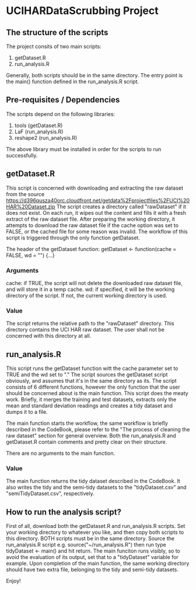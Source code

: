 # UCIHARDataScrubbing Project

## The structure of the scripts
The project consits of two main scripts:

1. getDataset.R
2. run_analysis.R

Generally, both scripts should be in the same directory. The entry point is the main() function defined in the run_analysis.R script.

## Pre-requisites / Dependencies
The scripts depend on the following libraries:

1. tools (getDataset.R)
2. LaF (run_analysis.R)
3. reshape2 (run_analysis.R)

The above library must be installed in order for the scripts to run successfully.

## getDataset.R
This script is concerned with downloading and extracting the raw dataset from the source https://d396qusza40orc.cloudfront.net/getdata%2Fprojectfiles%2FUCI%20HAR%20Dataset.zip
The script creates a directory called "rawDataset" if it does not exist. On each run, it wipes out the content and fills it with a fresh extract of the raw dataset file. After preparing the working directory, it attempts to download the raw dataset file if the cache option was set to FALSE, or the cached file for some reason was invalid. The workflow of this script is triggered through the only function getDataset.

The header of the getDataset function:
getDataset <- function(cache = FALSE, wd = "") {...}

### Arguments

cache: if TRUE, the script will not delete the downloaded raw dataset file, and will store it in a temp cache.
wd: if specified, it will be the working directory of the script. If not, the current working directory is used.

### Value
The script returns the relative path to the "rawDataset" directory. This directory contains the UCI HAR raw dataset. The user shall not be concerned with this directory at all.

## run_analysis.R
This script runs the getDataset function witt the cache parameter set to TRUE and the wd set to "." The script sources the getDataset script obviously, and assumes that it's in the same directory as its. The script consists of 6 different functions, however the only function that the user should be concerned about is the main function. This script does the meaty work. Briefly, it merges the training and test datasets, extracts only the mean and standard deviation readings and creates a tidy dataset and dumps it to a file.

The main function starts the workflow, the same workflow is briefly described in the CodeBook, please refer to the "The process of cleaning the raw dataset" section for general overview. Both the run_analysis.R and getDataset.R contain comments and pretty clear on their structure.

There are no arguments to the main function.

### Value
The main function returns the tidy dataset described in the CodeBook. It also writes the tidy and the semi-tidy datasets to the "tidyDataset.csv" and "semiTidyDataset.csv", respectively.

## How to run the analysis script?
First of all, download both the getDataset.R and run_analysis.R scripts. Set your working directory to whatever you like, and then copy both scripts to this directory. BOTH scripts must be in the same directory. Source the run_analysis.R script e.g. source("~/run_analysis.R") then run type tidyDataset <- main() and hit return. The main funciton runs visibly, so to avoid the evaluation of its output, set that to a "tidyDataset" variable for example. Upon completion of the main function, the same working directory should have two extra file, belonging to the tidy and semi-tidy datasets.

Enjoy! 
